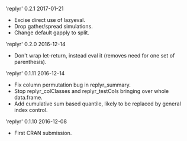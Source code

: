 
'replyr' 0.2.1 2017-01-21

 * Excise direct use of lazyeval.
 * Drop gather/spread simulations.
 * Change default gapply to split.

'replyr' 0.2.0 2016-12-14

 * Don't wrap let-return, instead eval it (removes need for one set of parenthesis).

'replyr' 0.1.11 2016-12-14

 * Fix column permutation bug in replyr_summary.
 * Stop replyr_colClasses and replyr_testCols bringing over whole data.frame.
 * Add cumulative sum based quantile, likely to be replaced by general index control.

'replyr' 0.1.10 2016-12-08

 * First CRAN submission.
